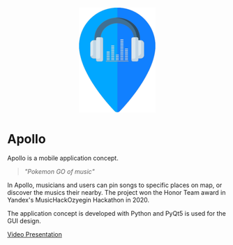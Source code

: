 <p align="center">
    <img src="img/icon_transparent.png" alt="Atahan Caldir" style='height: 35%; width: 35%; object-fit: contain'/>
</p>

# Apollo

Apollo is a mobile application concept.

> *"Pokemon GO of music"*

In Apollo, musicians and users can pin songs to specific places on map, or discover the musics their nearby. The project won the Honor Team award in Yandex's MusicHackOzyegin Hackathon in 2020.

The application concept is developed with Python and PyQt5 is used for the GUI design.

[Video Presentation](https://www.youtube.com/watch?v=HNkY8TamNaM&t=27s&ab_channel=Atahan%C3%87ald%C4%B1r)
